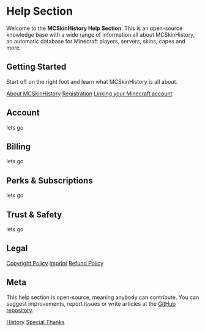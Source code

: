 # Help Section

Welcome to the **MCSkinHistory Help Section**. This is an open-source knowledge base with a wide range of information all about MCSkinHistory, an automatic database for Minecraft players, servers, skins, capes and more.

<contentblock-grid>

<contentblock>

<h2>Getting Started</h2>

<p>
Start off on the right foot and learn what MCSkinHistory is all about.
</p>

<p class="space-x-3">
<a href="/help/getting-started/about">About MCSkinHistory</a>
<a href="/help/getting-started/registration">Registration</a>
<a href="/help/getting-started/linking-your-minecraft-account">Linking your Minecraft account</a>
</p>

</contentblock>

<contentblock small>

<h2>Account</h2>

<p>lets go</p>

</contentblock>

<contentblock small>

<h2>Billing</h2>

<p>lets go</p>

</contentblock>

<contentblock small>

<h2>Perks & Subscriptions</h2>

<p>lets go</p>

</contentblock>

<contentblock small>

<h2>Trust & Safety</h2>

<p>lets go</p>

</contentblock>

<contentblock small>

<h2>Legal</h2>

<p class="space-x-3">
<a href="/help/legal/copyright-policy">Copyright Policy</a>
<a href="/help/legal/imprint">Imprint</a>
<a href="/help/legal/refund-policy">Refund Policy</a>
</p>

</contentblock>

<contentblock small>

<h2>Meta</h2>

<p>
This help section is open-source, meaning anybody can contribute. You can suggest improvements, report issues or write articles at the <a href="https://github.com/Gigadrive/mcskinhistory-wiki">GitHub repository</a>.
</p>

<p class="space-x-3">
<a href="/help/meta/history">History</a>
<a href="/help/meta/special-thanks">Special Thanks</a>
</p>

</contentblock>

</contentblock-grid>